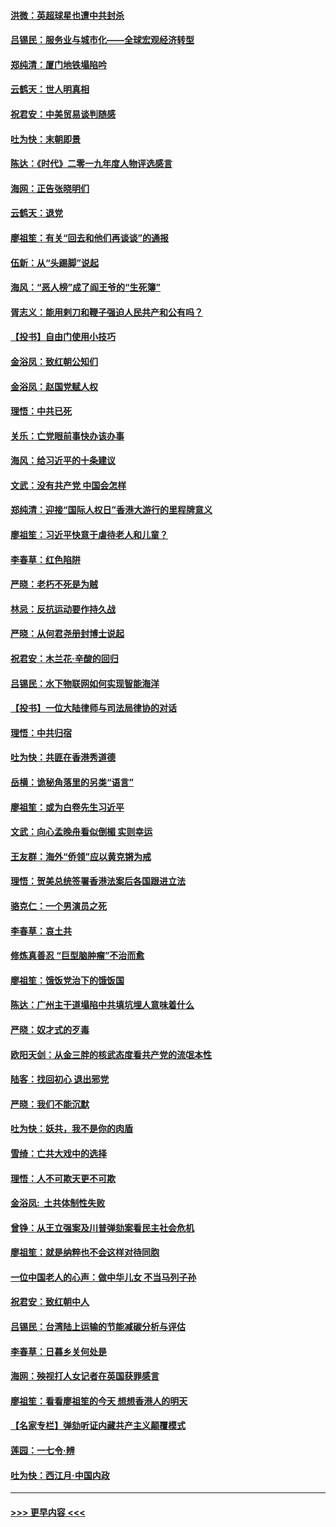 #### [洪微：英超球星也遭中共封杀](../pages/nsc993/n11727243.md?t=12180501) 
#### [吕锡民：服务业与城市化——全球宏观经济转型](../pages/nsc993/n11725845.md?t=12180501) 
#### [郑纯清：厦门地铁塌陷吟](../pages/nsc993/n11725813.md?t=12180501) 
#### [云鹤天：世人明真相](../pages/nsc993/n11725621.md?t=12180501) 
#### [祝君安：中美贸易谈判随感](../pages/nsc993/n11725609.md?t=12180501) 
#### [吐为快：末朝即景](../pages/nsc993/n11723365.md?t=12180501) 
#### [陈达：《时代》二零一九年度人物评选感言](../pages/nsc993/n11723337.md?t=12180501) 
#### [海网：正告张晓明们](../pages/nsc993/n11723228.md?t=12180501) 
#### [云鹤天：退党](../pages/nsc993/n11723056.md?t=12180501) 
#### [廖祖笙：有关“回去和他们再谈谈”的通报](../pages/nsc993/n11722442.md?t=12180501) 
#### [伍新：从“头踢脚”说起](../pages/nsc993/n11722429.md?t=12180501) 
#### [海风：“恶人榜”成了阎王爷的“生死簿”](../pages/nsc993/n11722272.md?t=12180501) 
#### [胥志义：能用剌刀和鞭子强迫人民共产和公有吗？](../pages/nsc993/n11720569.md?t=12180501) 
#### [【投书】自由门使用小技巧](../pages/nsc993/n11720180.md?t=12180501) 
#### [金浴凤：致红朝公知们](../pages/nsc993/n11720563.md?t=12180501) 
#### [金浴凤：赵国党赋人权](../pages/nsc993/n11720533.md?t=12180501) 
#### [理悟：中共已死](../pages/nsc993/n11720233.md?t=12180501) 
#### [关乐：亡党眼前事快办该办事](../pages/nsc993/n11719160.md?t=12180501) 
#### [海风：给习近平的十条建议](../pages/nsc993/n11717616.md?t=12180501) 
#### [文武：没有共产党 中国会怎样](../pages/nsc993/n11717584.md?t=12180501) 
#### [郑纯清：迎接“国际人权日”香港大游行的里程牌意义](../pages/nsc993/n11717417.md?t=12180501) 
#### [廖祖笙：习近平快意于虐待老人和儿童？](../pages/nsc993/n11715313.md?t=12180501) 
#### [李春草：红色陷阱](../pages/nsc993/n11715029.md?t=12180501) 
#### [严晓：老朽不死是为贼](../pages/nsc993/n11712910.md?t=12180501) 
#### [林忌：反抗运动要作持久战](../pages/nsc993/n11712623.md?t=12180501) 
#### [严晓：从何君尧册封博士说起](../pages/nsc993/n11712465.md?t=12180501) 
#### [祝君安：木兰花·辛酸的回归](../pages/nsc993/n11712381.md?t=12180501) 
#### [吕锡民：水下物联网如何实现智能海洋](../pages/nsc993/n11711158.md?t=12180501) 
#### [【投书】一位大陆律师与司法局律协的对话](../pages/nsc993/n11709675.md?t=12180501) 
#### [理悟：中共归宿](../pages/nsc993/n11710059.md?t=12180501) 
#### [吐为快：共匪在香港秀道德](../pages/nsc993/n11709979.md?t=12180501) 
#### [岳横：诡秘角落里的另类“语言”](../pages/nsc993/n11709792.md?t=12180501) 
#### [廖祖笙：或为白卷先生习近平](../pages/nsc993/n11708330.md?t=12180501) 
#### [文武：向心孟晚舟看似倒楣 实则幸运](../pages/nsc993/n11708236.md?t=12180501) 
#### [王友群：海外“侨领”应以黄克锵为戒](../pages/nsc993/n11706176.md?t=12180501) 
#### [理悟：贺美总统签署香港法案后各国跟进立法](../pages/nsc993/n11706853.md?t=12180501) 
#### [骆克仁：一个男演员之死](../pages/nsc993/n11706677.md?t=12180501) 
#### [李春草：哀土共](../pages/nsc993/n11706255.md?t=12180501) 
#### [修炼真善忍 “巨型脑肿瘤”不治而愈](../pages/nsc993/n11705340.md?t=12180501) 
#### [廖祖笙：饿饭党治下的饿饭国](../pages/nsc993/n11705085.md?t=12180501) 
#### [陈达：广州主干道塌陷中共填坑埋人意味着什么](../pages/nsc993/n11705046.md?t=12180501) 
#### [严晓：奴才式的歹毒](../pages/nsc993/n11704826.md?t=12180501) 
#### [欧阳天剑：从金三胖的核武态度看共产党的流氓本性](../pages/nsc993/n11702238.md?t=12180501) 
#### [陆客：找回初心 退出邪党](../pages/nsc993/n11702213.md?t=12180501) 
#### [严晓：我们不能沉默](../pages/nsc993/n11702110.md?t=12180501) 
#### [吐为快：妖共，我不是你的肉盾](../pages/nsc993/n11701366.md?t=12180501) 
#### [雪绮：亡共大戏中的选择](../pages/nsc993/n11699922.md?t=12180501) 
#### [理悟：人不可欺天更不可欺](../pages/nsc993/n11699657.md?t=12180501) 
#### [金浴凤:  土共体制性失败](../pages/nsc993/n11699361.md?t=12180501) 
#### [曾铮：从王立强案及川普弹劾案看民主社会危机](../pages/nsc993/n11699318.md?t=12180501) 
#### [廖祖笙：就是纳粹也不会这样对待同胞](../pages/nsc993/n11697658.md?t=12180501) 
#### [一位中国老人的心声：做中华儿女 不当马列子孙](../pages/nsc993/n11697525.md?t=12180501) 
#### [祝君安：致红朝中人](../pages/nsc993/n11697518.md?t=12180501) 
#### [吕锡民：台湾陆上运输的节能减碳分析与评估](../pages/nsc993/n11694983.md?t=12180501) 
#### [李春草：日暮乡关何处是](../pages/nsc993/n11694805.md?t=12180501) 
#### [海网：殃视打人女记者在英国获罪感言](../pages/nsc993/n11693832.md?t=12180501) 
#### [廖祖笙：看看廖祖笙的今天 想想香港人的明天](../pages/nsc993/n11693707.md?t=12180501) 
#### [【名家专栏】弹劾听证内藏共产主义颠覆模式](../pages/nsc993/n11693563.md?t=12180501) 
#### [莲园：一七令‧辨](../pages/nsc993/n11692558.md?t=12180501) 
#### [吐为快：西江月·中国内政](../pages/nsc993/n11692071.md?t=12180501) 

----
#### [ >>> 更早内容 <<< ](../indexes/nsc993-earlier.md)
